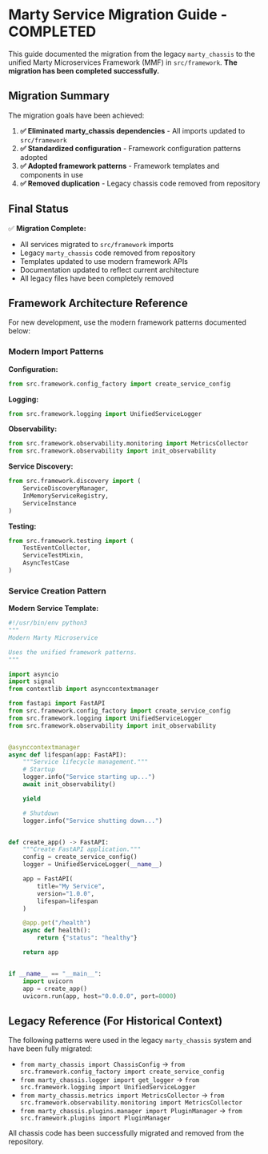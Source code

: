 # Marty Service Migration Guide - COMPLETED

This guide documented the migration from the legacy `marty_chassis` to the unified Marty Microservices Framework (MMF) in `src/framework`. **The migration has been completed successfully.**

## Migration Summary

The migration goals have been achieved:
1. **✅ Eliminated marty_chassis dependencies** - All imports updated to `src/framework`
2. **✅ Standardized configuration** - Framework configuration patterns adopted
3. **✅ Adopted framework patterns** - Framework templates and components in use
4. **✅ Removed duplication** - Legacy chassis code removed from repository

## Final Status

✅ **Migration Complete:**
- All services migrated to `src/framework` imports
- Legacy `marty_chassis` code removed from repository
- Templates updated to use modern framework APIs
- Documentation updated to reflect current architecture
- All legacy files have been completely removed

## Framework Architecture Reference

For new development, use the modern framework patterns documented below:

### Modern Import Patterns

**Configuration:**
```python
from src.framework.config_factory import create_service_config
```

**Logging:**
```python
from src.framework.logging import UnifiedServiceLogger
```

**Observability:**
```python
from src.framework.observability.monitoring import MetricsCollector
from src.framework.observability import init_observability
```

**Service Discovery:**
```python
from src.framework.discovery import (
    ServiceDiscoveryManager,
    InMemoryServiceRegistry,
    ServiceInstance
)
```

**Testing:**
```python
from src.framework.testing import (
    TestEventCollector,
    ServiceTestMixin,
    AsyncTestCase
)
```

### Service Creation Pattern

**Modern Service Template:**
```python
#!/usr/bin/env python3
"""
Modern Marty Microservice

Uses the unified framework patterns.
"""

import asyncio
import signal
from contextlib import asynccontextmanager

from fastapi import FastAPI
from src.framework.config_factory import create_service_config
from src.framework.logging import UnifiedServiceLogger
from src.framework.observability import init_observability


@asynccontextmanager
async def lifespan(app: FastAPI):
    """Service lifecycle management."""
    # Startup
    logger.info("Service starting up...")
    await init_observability()

    yield

    # Shutdown
    logger.info("Service shutting down...")


def create_app() -> FastAPI:
    """Create FastAPI application."""
    config = create_service_config()
    logger = UnifiedServiceLogger(__name__)

    app = FastAPI(
        title="My Service",
        version="1.0.0",
        lifespan=lifespan
    )

    @app.get("/health")
    async def health():
        return {"status": "healthy"}

    return app


if __name__ == "__main__":
    import uvicorn
    app = create_app()
    uvicorn.run(app, host="0.0.0.0", port=8000)
```

## Legacy Reference (For Historical Context)

The following patterns were used in the legacy `marty_chassis` system and have been fully migrated:

- `from marty_chassis import ChassisConfig` → `from src.framework.config_factory import create_service_config`
- `from marty_chassis.logger import get_logger` → `from src.framework.logging import UnifiedServiceLogger`
- `from marty_chassis.metrics import MetricsCollector` → `from src.framework.observability.monitoring import MetricsCollector`
- `from marty_chassis.plugins.manager import PluginManager` → `from src.framework.plugins import PluginManager`

All chassis code has been successfully migrated and removed from the repository.

